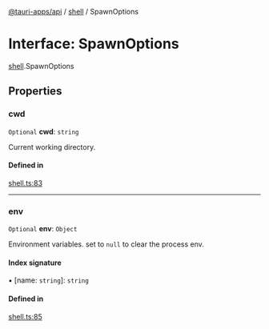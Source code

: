 [@tauri-apps/api](../README.md) / [shell](../modules/shell.md) / SpawnOptions

# Interface: SpawnOptions

[shell](../modules/shell.md).SpawnOptions

## Properties

### cwd

 `Optional` **cwd**: `string`

Current working directory.

#### Defined in

[shell.ts:83](https://github.com/tauri-apps/tauri/blob/b1d5342/tooling/api/src/shell.ts#L83)

___

### env

 `Optional` **env**: `Object`

Environment variables. set to `null` to clear the process env.

#### Index signature

▪ [name: `string`]: `string`

#### Defined in

[shell.ts:85](https://github.com/tauri-apps/tauri/blob/b1d5342/tooling/api/src/shell.ts#L85)
